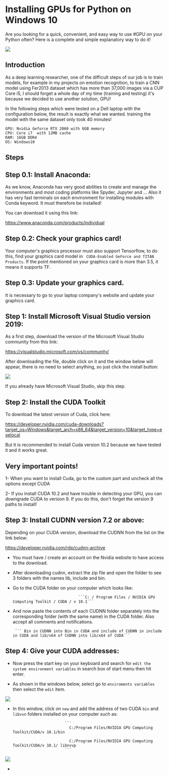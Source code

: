 # Installing GPUs for Python on Windows 10

Are you looking for a quick, convenient, and easy way to use #GPU on your Python often?
Here is a complete and simple explanatory way to do it!


![](https://github.com/Mahdidrm/GPU/blob/main/1.jpeg?raw=true)


Introduction
-
As a deep learning researcher, one of the difficult steps of our job is to train models, for example in my projects on emotion recognition, to train a CNN model using Fer2013 dataset which has more than 37,000 images via a CUP Core i5, I should forget a whole day of my time (training and testing) it's because we decided to use another solution, GPU!

In the following steps which were tested on a Dell laptop with the configuration below, the result is exactly what we wanted. training the model with the same dataset only took 40 minutes!
```
GPU: Nvidia Geforce RTX 2060 with 6GB memory 
CPU: Core i7  with 12MB cache 
RAM: 16GB DDR4 
OS: Windows10

```

Steps
-

## Step 0.1: Install Anaconda:

As we know, Anaconda has very good abilities to create and manage the environments and most coding platforms like Spyder, Jupyter and ... Also it has very fast terminals on each environment for installing modules with Conda keyword. It must therefore be installed!

You can download it using this link:

https://www.anaconda.com/products/individual

## Step 0.2: Check your graphics card! 

Your computer's graphics processor must also support Tensorflow, to do this, find your graphics card model in `` CUDA-Enabled GeForce and TITAN Products``. If the point mentioned on your graphics card is more than 3.5, it means it supports TF.

## Step 0.3: Update your graphics card.
It is necessary to go to your laptop company's website and update your graphics card.


## Step 1: Install Microsoft Visual Studio version 2019:

As a first step, download the version of the Microsoft Visual Studio community from this link:

https://visualstudio.microsoft.com/vs/community/

After downloading the file, double click on it and the window below will appear, there is no need to select anything, so just click the install button:

![](https://github.com/Mahdidrm/GPU/blob/main/2.png?raw=true)

If you already have Microsoft Visual Studio, skip this step.

## Step 2: Install the CUDA Toolkit

To download the latest version of Cuda, click here:

https://developer.nvidia.com/cuda-downloads?target_os=Windows&target_arch=x86_64&target_version=10&target_type=exelocal

But it is recommended to install Cuda version 10.2 because we have tested it and it works great.

## Very important points!

1- When you want to install Cuda, go to the custom part and uncheck all the options except CUDA

2- If you install CUDA 10.2 and have trouble in detecting your GPU, you can downgrade CUDA to version 9. If you do this, don't forget the version 9 paths to install!

## Step 3: Install CUDNN version 7.2 or above:

Depending on your CUDA version, download the CUDNN from the list on the link below:

https://developer.nvidia.com/rdp/cudnn-archive

- You must have / create an account on the Nvidia website to have access to the download.

- After downloading cudnn, extract the zip file and open the folder to see 3 folders with the names lib, include and bin.

- Go to the CUDA folder on your computer which looks like:

                                   ```C: / Program Files / NVIDIA GPU Computing Toolkit / CUDA / v 10.1```

- And now paste the contents of each CUDNN folder separately into the corresponding folder (with the same name) in the CUDA folder. Also accept all comments and notifications.

       ``` Bin in CUDNN into Bin in CUDA and include of CUDNN in include in CUDA and lib/x64 of CUDNN into lib/x64 of CUDA```


## Step 4: Give your CUDA addresses:

- Now press the start key on your keyboard and search for ```edit the system environment variables``` in search box of start menu then hit enter. 

- As shown in the windows below, select go to ```enviroments variables``` then select the ```edit``` item.

![](https://github.com/Mahdidrm/GPU/blob/main/3.png)

- In this window, click on ```new``` and add the address of two CUDA ```bin``` and ```libvvn``` folders installed on your computer such as:

                             ```
                               C:/Program Files/NVIDIA GPU Computing Toolkit/CUDA/v 10.1/bin

                               C:/Program Files/NVIDIA GPU Computing Toolkit/CUDA/v 10.1/ libnvvp
                             ```

![](https://github.com/Mahdidrm/GPU/blob/main/4.png?raw=true)

































- 
